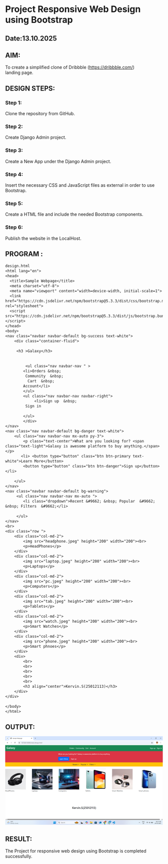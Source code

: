 # Project Responsive Web Design using Bootstrap
## Date:13.10.2025

## AIM:
To create a simplified clone of Dribbble (https://dribbble.com/) landing page.


## DESIGN STEPS:

### Step 1:
Clone the repository from GitHub.

### Step 2:
Create Django Admin project.

### Step 3:
Create a New App under the Django Admin project.

### Step 4:
Insert the necessary CSS and JavaScript files as external in order to use Bootstrap.

### Step 5:
Create a HTML file and include the needed Bootstrap components.

### Step 6:
Publish the website in the LocalHost.

## PROGRAM :
```
design.html
<html lang="en">
<head>
  <title>Sample Webpage</title>
  <meta charset="utf-8">
  <meta name="viewport" content="width=device-width, initial-scale=1">
  <link href="https://cdn.jsdelivr.net/npm/bootstrap@5.3.3/dist/css/bootstrap.min.css" rel="stylesheet">
  <script src="https://cdn.jsdelivr.net/npm/bootstrap@5.3.3/dist/js/bootstrap.bundle.min.js"></script>
</head>
<body>
<nav class="navbar navbar-default bg-success text-white">
    <div class="container-fluid">
       
     <h3 >Galaxy</h3>
     
     
         <ul class="nav navbar-nav " >
        <li>Orders &nbsp;
         Community  &nbsp;
          Cart  &nbsp;
        Account</li>
        </ul>
        <ul class="nav navbar-nav navbar-right">
             <li>Sign up  &nbsp;
         Sign in
         
        </ul>
        </div>
</nav>
<nav class="nav navbar-default bg-danger text-white">
    <ul class="nav navbar-nav mx-auto py-3">
        <p class="text-center">What are you looking for? <span class="text-light">Galaxy is awesome platform to buy anything.</span></p>
       <li> <button type="button" class="btn btn-primary text-white">Learn More</button>
        <button type="button" class="btn btn-danger">Sign up</button></li>
        
    </ul>
</nav>
<nav class="navbar navbar-default bg-warning">
     <ul class="nav navbar-nav mx-auto ">
        <li class="dropdown">Recent &#9662; &nbsp; Popular  &#9662; &nbsp; Filters  &#9662;</li>
        
     </ul>
</nav>
<br>
<div class="row ">
    <div class="col-md-2">
        <img src="headphone.jpeg" height="200" width="200"><br>
        <p>HeadPhones</p>
    </div>
    <div class="col-md-2">
        <img src="laptop.jpeg" height="200" width="200"><br>
        <p>Laptops</p>
    </div>
    <div class="col-md-2">
        <img src="pc.jpeg" height="200" width="200"><br>
        <p>Computers</p>
    </div>
    <div class="col-md-2">
        <img src="tab.jpeg" height="200" width="200"><br>
        <p>Tablets</p>
    </div>
    <div class="col-md-2">
        <img src="watch.jpeg" height="200" width="200"><br>
        <p>Smart Watches</p>
    </div>
    <div class="col-md-2">
        <img src="phone.jpeg" height="200" width="200"><br>
        <p>Smart phnoes</p>
    </div>
    <div>
        <br>
        <br>
        <br>
        <br>
        <br>
        <h3 align="center">Kervin.S(25012113)</h3>
    </div>
</div>

</body>
</html>

```
## OUTPUT:
![alt text](<Screenshot 2025-10-19 183747.png>)

## RESULT:
The Project for responsive web design using Bootstrap is completed successfully.
